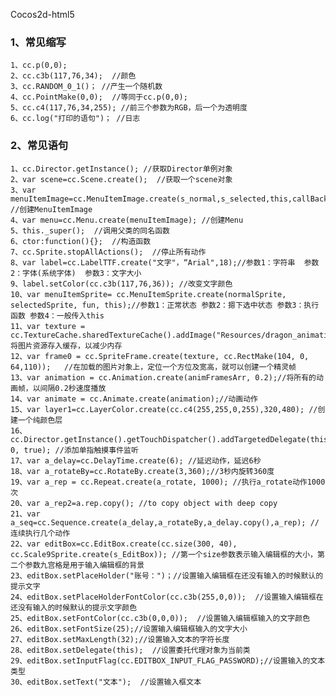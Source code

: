 Cocos2d-html5

### 1、常见缩写
	1、cc.p(0,0);
	2、cc.c3b(117,76,34);  //颜色
	3、cc.RANDOM_0_1()； //产生一个随机数
	4、cc.PointMake(0,0);  //等同于cc.p(0,0);
	5、cc.c4(117,76,34,255); //前三个参数为RGB，后一个为透明度
	6、cc.log("打印的语句")； //日志

### 2、常见语句
	1、cc.Director.getInstance(); //获取Director单例对象
	2、var scene=cc.Scene.create();  //获取一个scene对象
	3、var menuItemImage=cc.MenuItemImage.create(s_normal,s_selected,this,callBackFunc); //创建MenuItemImage
	4、var menu=cc.Menu.create(menuItemImage); //创建Menu
	5、this._super();  //调用父类的同名函数
	6、ctor:function(){};  //构造函数
	7、cc.Sprite.stopAllActions();  //停止所有动作
	8、var label=cc.LabelTTF.create("文字"，“Arial",18);//参数1：字符串  参数2：字体(系统字体)  参数3：文字大小
	9、label.setColor(cc.c3b(117,76,36)); //改变文字颜色
	10、var menuItemSprite= cc.MenuItemSprite.create(normalSprite, selectedSprite, fun, this);//参数1：正常状态 参数2：摁下选中状态 参数3：执行函数 参数4：一般传入this
	11、var texture = cc.TextureCache.sharedTextureCache().addImage("Resources/dragon_animation.png");//将图片资源存入缓存，以减少内存
	12、var frame0 = cc.SpriteFrame.create(texture, cc.RectMake(104, 0, 64,110));   //在加载的图片对象上，定位一个方位及宽高，就可以创建一个精灵帧
	13、var animation = cc.Animation.create(animFramesArr, 0.2);//将所有的动画帧，以间隔0.2秒速度播放
	14、var animate = cc.Animate.create(animation);//动画动作
	15、var layer1=cc.LayerColor.create(cc.c4(255,255,0,255),320,480); //创建一个纯颜色层
	16、cc.Director.getInstance().getTouchDispatcher().addTargetedDelegate(this, 0, true); //添加单指触摸事件监听
	17、var a_delay=cc.DelayTime.create(6); //延迟动作，延迟6秒
	18、var a_rotateBy=cc.RotateBy.create(3,360);//3秒内旋转360度
	19、var a_rep = cc.Repeat.create(a_rotate, 1000); //执行a_rotate动作1000次
	20、var a_rep2=a.rep.copy(); //to copy object with deep copy
	21、var a_seq=cc.Sequence.create(a_delay,a_rotateBy,a_delay.copy(),a_rep); //连续执行几个动作
	22、var editBox=cc.EditBox.create(cc.size(300, 40), cc.Scale9Sprite.create(s_EditBox)); //第一个size参数表示输入编辑框的大小，第二个参数九宫格是用于输入编辑框的背景
	23、editBox.setPlaceHolder("账号：")；//设置输入编辑框在还没有输入的时候默认的提示文字
	24、editBox.setPlaceHolderFontColor(cc.c3b(255,0,0));  //设置输入编辑框在还没有输入的时候默认的提示文字颜色
	25、editBox.setFontColor(cc.c3b(0,0,0));  //设置输入编辑框输入的文字颜色
	26、editBox.setFontSize(25);//设置输入编辑框输入的文字大小
	27、editBox.setMaxLength(32);//设置输入文本的字符长度
	28、editBox.setDelegate(this);  //设置委托代理对象为当前类
	29、editBox.setInputFlag(cc.EDITBOX_INPUT_FLAG_PASSWORD);//设置输入的文本类型
	30、editBox.setText("文本");  //设置输入框文本










